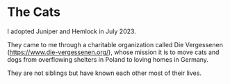 # The Cats

I adopted Juniper and Hemlock in July 2023.

They came to me through a charitable organization called Die Vergessenen (<https://www.die-vergessenen.org/>), whose mission it is to move cats and dogs from overflowing shelters in Poland to loving homes in Germany.

They are not siblings but have known each other most of their lives.